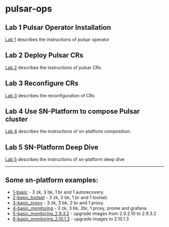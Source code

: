 # pulsar-ops

## Lab 1 Pulsar Operator Installation

[Lab 1](https://github.com/yuweisung/pulsar-ops/blob/main/Lab%201%20-%20Pulsar%20Operators%20Install.md) describes the instructions of pulsar operator

## Lab 2 Deploy Pulsar CRs

[Lab 2](https://github.com/yuweisung/pulsar-ops/blob/main/Lab%202%20-%20Deploy%20Pulsar%20CRs.md) describes the instructions of pulsar CRs

## Lab 3 Reconfigure CRs

[Lab 3](https://github.com/yuweisung/pulsar-ops/blob/main/Lab%203%20-%20Reconfig%20CRs.md) describes the reconfiguration of CRs

## Lab 4 Use SN-Platform to compose Pulsar cluster

[Lab 4](https://github.com/yuweisung/pulsar-ops/blob/main/Lab%204%20-%20sn-platform%20install.md) describes the instructions of sn-platform composition.

## Lab 5 SN-Platform Deep Dive

[Lab 5](https://github.com/yuweisung/pulsar-ops/blob/main/Lab%205%20-%20sn-platform%20Deep%20Dive.md) describes the instructions of sn-platform deep dive

---
## Some sn-platform examples:

* [1-basic](sn-platform/1-basic.yaml) - 3 zk, 3 bk, 1 br and 1 autorecovery.
* [2-basic_toolset](sn-platform/2-basic_toolset.yaml) - 3 zk, 3 bk, 1 br and 1 toolset.
* [3-basic_proxy](sn-platform/3-basic_proxy.yaml) - 3 zk, 3 bk, 2 br and 1 proxy.
* [4-basic_monitoring](sn-platform/4-basic_monitoring.yaml) - 3 zk, 3 bk, 2br, 1 proxy, prome and grafana
* [5-basic_monitoring_2.9.3.2](sn-platform/5-basic_monitoring_2.9.3.2.yaml) - upgrade images from 2.9.2.10 to 2.9.3.2
* [6-basic_monitoring_2.10.1.3](sn-platform/6-basic_monitoring_2.10.1.3.yaml) - upgrade images to 2.10.1.3

